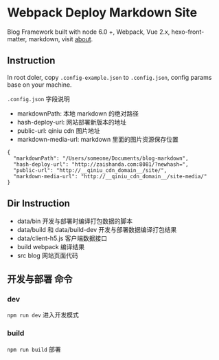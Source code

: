 # Webpack Deploy Markdown Site

Blog Framework built with node 6.0 +, Webpack, Vue 2.x, hexo-front-matter, markdown, visit [about](http://zaishanda.com/about).


## Instruction

In root doler, copy `.config-example.json` to `.config.json`, config params base on your machine.

`.config.json` 字段说明
 
 - markdownPath: 本地 markdown 的绝对路径
 - hash-deploy-url: 网站部署新版本的地址
 - public-url: qiniu cdn 图片地址
 - markdown-media-url: markdown 里面的图片资源保存位置

```
{
  "markdownPath": "/Users/someone/Documents/blog-markdown",
  "hash-deploy-url": "http://zaishanda.com:8081/?newhash=",
  "public-url": "http://__qiniu_cdn_domain__/site/",
  "markdown-media-url": "http://__qiniu_cdn_domain__/site-media/"
}
```

## Dir Instruction

 - data/bin 开发与部署时编译打包数据的脚本
 - data/build 和 data/build-dev 开发与部署数据编译打包结果
 - data/client-h5.js 客户端数据接口
 - build webpack 编译结果
 - src blog 网站页面代码


## 开发与部署 命令

### dev

`npm run dev` 进入开发模式


### build

`npm run build` 部署